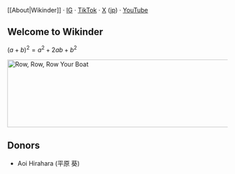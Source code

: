 [[About|Wikinder]] · [IG](https://www.instagram.com/wikindergarten/) · [TikTok](https://www.tiktok.com/@wikinder) · [X](https://x.com/wikinder) ([jp](https://x.com/wikinderjp)) · [YouTube](https://www.youtube.com/@wikinder)

## Welcome to Wikinder

$(a + b)^2 = a^2 + 2ab + b^2$

<img alt="Row, Row, Row Your Boat" src="https://github.com/user-attachments/assets/7c208576-7d65-4960-8c0a-c597dfa118db" width="600" height="154.5">

## Donors

* Aoi Hirahara (平原 葵)
